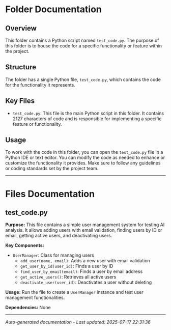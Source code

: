 # Folder Documentation

## Overview
This folder contains a Python script named `test_code.py`. The purpose of this folder is to house the code for a specific functionality or feature within the project.

## Structure
The folder has a single Python file, `test_code.py`, which contains the code for the functionality it represents.

## Key Files
- `test_code.py`: This file is the main Python script in this folder. It contains 2127 characters of code and is responsible for implementing a specific feature or functionality.

## Usage
To work with the code in this folder, you can open the `test_code.py` file in a Python IDE or text editor. You can modify the code as needed to enhance or customize the functionality it provides. Make sure to follow any guidelines or coding standards set by the project team.

---

# Files Documentation

## test_code.py

**Purpose:** This file contains a simple user management system for testing AI analysis. It allows adding users with email validation, finding users by ID or email, getting active users, and deactivating users.

**Key Components:**
- `UserManager`: Class for managing users
  - `add_user(name, email)`: Adds a new user with email validation
  - `get_user_by_id(user_id)`: Finds a user by ID
  - `find_user_by_email(email)`: Finds a user by email address
  - `get_active_users()`: Retrieves all active users
  - `deactivate_user(user_id)`: Deactivates a user without deleting

**Usage:** Run the file to create a `UserManager` instance and test user management functionalities.

**Dependencies:** None

---
*Auto-generated documentation - Last updated: 2025-07-17 22:31:36*

